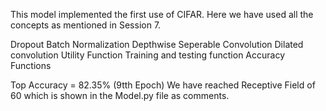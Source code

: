 
This model implemented the first use of CIFAR. Here we have used all the concepts as mentioned in Session 7.

Dropout
Batch Normalization
Depthwise Seperable Convolution
Dilated convolution
Utility Function
Training and testing function
Accuracy Functions

Top Accuracy = 82.35% (9tth Epoch) We have reached Receptive Field of 60 which is shown in the Model.py file as comments.

